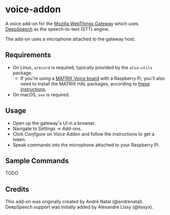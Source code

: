 # voice-addon

A voice add-on for the
[Mozilla WebThings Gateway](https://github.com/mozilla/DeepSpeech) which uses
[DeepSpeech](https://github.com/mozilla/DeepSpeech) as the speech-to-text (STT)
engine.

The add-on uses a microphone attached to the gateway host.

## Requirements

* On Linux, `arecord` is required, typically provided by the `alsa-utils`
  package.
    * If you're using a
      [MATRIX Voice board](https://www.matrix.one/products/voice) with a
      Raspberry Pi, you'll also need to install the MATRIX HAL packages,
      according to
      [these instructions](https://matrix-io.github.io/matrix-documentation/matrix-hal/getting-started/installation-package/).
* On macOS, `sox` is required.

## Usage

* Open up the gateway's UI in a browser.
* Navigate to _Settings -> Add-ons_.
* Click _Configure_ on _Voice Addon_ and follow the instructions to get a token.
* Speak commands into the microphone attached to your Raspberry Pi.

## Sample Commands

TODO

## Credits

This add-on was originally created by André Natal (@andrenatal). DeepSpeech
support was initially added by Alexandre Lissy (@lissyx).
